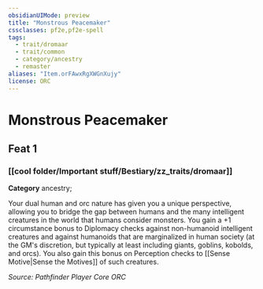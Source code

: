 ```yaml
---
obsidianUIMode: preview
title: "Monstrous Peacemaker"
cssclasses: pf2e,pf2e-spell
tags:
  - trait/dromaar
  - trait/common
  - category/ancestry
  - remaster
aliases: "Item.orFAwxRgXWGnXujy"
license: ORC
---
```

# Monstrous Peacemaker
## Feat 1
### [[cool folder/Important stuff/Bestiary/zz_traits/dromaar]]

**Category** ancestry; 




Your dual human and orc nature has given you a unique perspective, allowing you to bridge the gap between humans and the many intelligent creatures in the world that humans consider monsters. You gain a +1 circumstance bonus to Diplomacy checks against non-humanoid intelligent creatures and against humanoids that are marginalized in human society (at the GM's discretion, but typically at least including giants, goblins, kobolds, and orcs). You also gain this bonus on Perception checks to [[Sense Motive|Sense the Motives]] of such creatures.

*Source: Pathfinder Player Core*
*ORC*